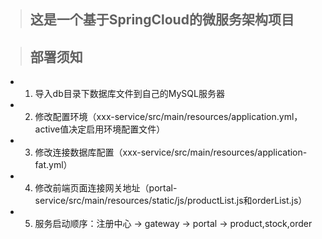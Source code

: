 >## 这是一个基于SpringCloud的微服务架构项目

>## 部署须知
  * 1. 导入db目录下数据库文件到自己的MySQL服务器
  * 2. 修改配置环境（xxx-service/src/main/resources/application.yml，active值决定启用环境配置文件）
  * 3. 修改连接数据库配置（xxx-service/src/main/resources/application-fat.yml）
  * 4. 修改前端页面连接网关地址（portal-service/src/main/resources/static/js/productList.js和orderList.js）
  * 5. 服务启动顺序：注册中心 -> gateway -> portal -> product,stock,order

